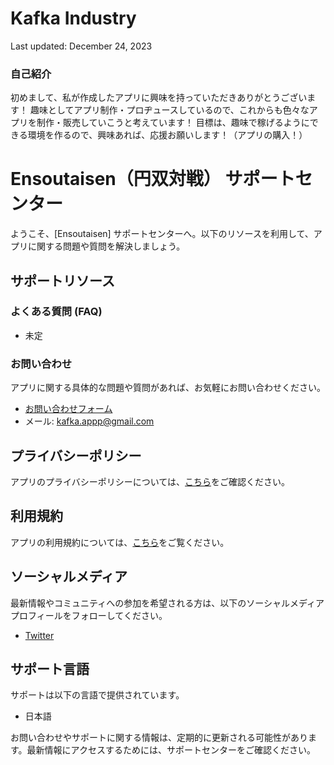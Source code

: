 # Kafka Industry

Last updated: December 24, 2023

### 自己紹介

初めまして、私が作成したアプリに興味を持っていただきありがとうございます！
趣味としてアプリ制作・プロヂュースしているので、これからも色々なアプリを制作・販売していこうと考えています！
目標は、趣味で稼げるようにできる環境を作るので、興味あれば、応援お願いします！（アプリの購入！）

# Ensoutaisen（円双対戦） サポートセンター

ようこそ、[Ensoutaisen] サポートセンターへ。以下のリソースを利用して、アプリに関する問題や質問を解決しましょう。

## サポートリソース

### よくある質問 (FAQ)
- 未定

### お問い合わせ
アプリに関する具体的な問題や質問があれば、お気軽にお問い合わせください。
- [お問い合わせフォーム](contact/)
- メール: kafka.appp@gmail.com

## プライバシーポリシー

アプリのプライバシーポリシーについては、[こちら](privacy.md)をご確認ください。

## 利用規約

アプリの利用規約については、[こちら](terms-of-service.md)をご覧ください。

## ソーシャルメディア

最新情報やコミュニティへの参加を希望される方は、以下のソーシャルメディアプロフィールをフォローしてください。
- [Twitter](https://twitter.com/KafkaAppp)

## サポート言語

サポートは以下の言語で提供されています。
- 日本語

お問い合わせやサポートに関する情報は、定期的に更新される可能性があります。最新情報にアクセスするためには、サポートセンターをご確認ください。
